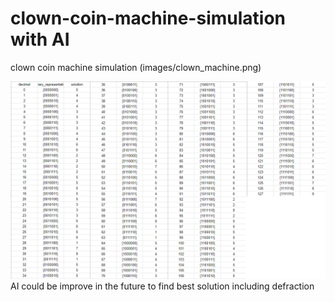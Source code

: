 # clown-coin-machine-simulation with AI
clown coin machine simulation (images/clown_machine.png)

![The best solution to use](images/solution_3.png)
AI could be improve in the future to find best solution including defraction

